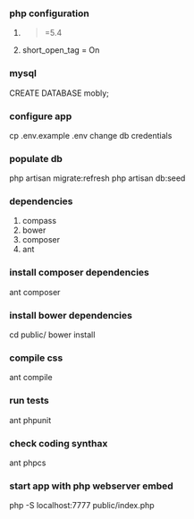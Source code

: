 ### php configuration
1. >=5.4
2. short_open_tag = On

### mysql 
CREATE DATABASE mobly;

### configure app
cp .env.example .env
change db credentials

### populate db
php artisan migrate:refresh
php artisan db:seed

### dependencies
1. compass
2. bower
3. composer
4. ant

### install composer dependencies
ant composer

### install bower dependencies
cd public/
bower install

### compile css
ant compile

### run tests
ant phpunit

### check coding synthax
ant phpcs

### start app with php webserver embed
php -S localhost:7777 public/index.php
